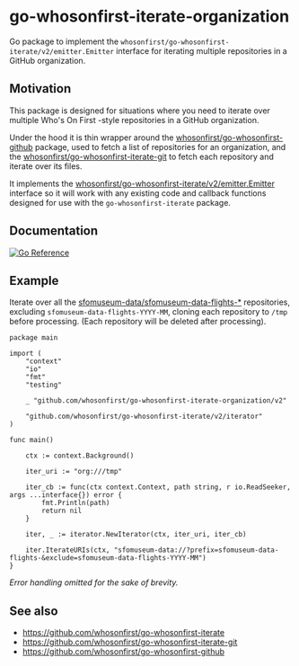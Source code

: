 # go-whosonfirst-iterate-organization

Go package to implement the `whosonfirst/go-whosonfirst-iterate/v2/emitter.Emitter` interface for iterating multiple repositories in a GitHub organization.

## Motivation

This package is designed for situations where you need to iterate over multiple Who's On First -style repositories in a GitHub organization.

Under the hood it is thin wrapper around the [whosonfirst/go-whosonfirst-github](https://github.com/whosonfirst/go-whosonfirst-github) package, used to fetch a list of repositories for an organization, and the [whosonfirst/go-whosonfirst-iterate-git](https://github.com/whosonfirst/go-whosonfirst-iterate-git) to fetch each repository and iterate over its files.

It implements the [whosonfirst/go-whosonfirst-iterate/v2/emitter.Emitter](https://github.com/whosonfirst/go-whosonfirst-iterate) interface so it will work with any existing code and callback functions designed for use with the `go-whosonfirst-iterate` package.

## Documentation

[![Go Reference](https://pkg.go.dev/badge/github.com/whosonfirst/go-whosonfirst-iterate-organization.svg)](https://pkg.go.dev/github.com/whosonfirst/go-whosonfirst-iterate-organization)

## Example

Iterate over all the [sfomuseum-data/sfomuseum-data-flights-*](https://github.com/sfomuseum-data/?q=sfomuseum-data-flights&type=all&language=&sort=) repositories, excluding `sfomuseum-data-flights-YYYY-MM`, cloning each repository to `/tmp` before processing. (Each repository will be deleted after processing).

```
package main

import (
	"context"
	"io"
	"fmt"
	"testing"

	_ "github.com/whosonfirst/go-whosonfirst-iterate-organization/v2"
	
	"github.com/whosonfirst/go-whosonfirst-iterate/v2/iterator"
)

func main()

	ctx := context.Background()

	iter_uri := "org:///tmp"
	
	iter_cb := func(ctx context.Context, path string, r io.ReadSeeker, args ...interface{}) error {
		fmt.Println(path)
		return nil
	}

	iter, _ := iterator.NewIterator(ctx, iter_uri, iter_cb)

	iter.IterateURIs(ctx, "sfomuseum-data://?prefix=sfomuseum-data-flights-&exclude=sfomuseum-data-flights-YYYY-MM")
}
```

_Error handling omitted for the sake of brevity._

## See also

* https://github.com/whosonfirst/go-whosonfirst-iterate
* https://github.com/whosonfirst/go-whosonfirst-iterate-git
* https://github.com/whosonfirst/go-whosonfirst-github
